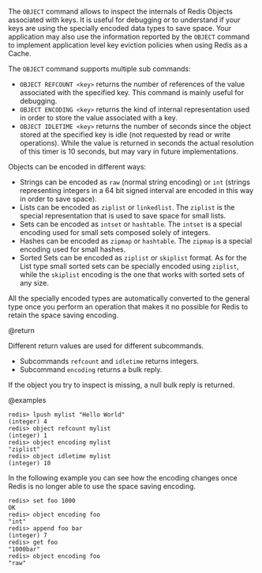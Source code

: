 The `OBJECT` command allows to inspect the internals of Redis Objects associated
with keys. It is useful for debugging or to understand if your keys are using
the specially encoded data types to save space. Your application may also use
the information reported by the `OBJECT` command to implement application level
key eviction policies when using Redis as a Cache.

The `OBJECT` command supports multiple sub commands:

* `OBJECT REFCOUNT <key>` returns the number of references of the value
  associated with the specified key. This command is mainly useful for
  debugging.
* `OBJECT ENCODING <key>` returns the kind of internal representation used in
  order to store the value associated with a key.
* `OBJECT IDLETIME <key>` returns the number of seconds since the object stored
  at the specified key is idle (not requested by read or write operations).
  While the value is returned in seconds the actual resolution of this timer is
  10 seconds, but may vary in future implementations.

Objects can be encoded in different ways:

* Strings can be encoded as `raw` (normal string encoding) or `int` (strings
  representing integers in a 64 bit signed interval are encoded in this way in
  order to save space).
* Lists can be encoded as `ziplist` or `linkedlist`. The `ziplist` is the
  special representation that is used to save space for small lists.
* Sets can be encoded as `intset` or `hashtable`. The `intset` is a special
  encoding used for small sets composed solely of integers.
* Hashes can be encoded as `zipmap` or `hashtable`. The `zipmap` is a special
  encoding used for small hashes.
* Sorted Sets can be encoded as `ziplist` or `skiplist` format. As for the List
  type small sorted sets can be specially encoded using `ziplist`, while the
  `skiplist` encoding is the one that works with sorted sets of any size.

All the specially encoded types are automatically converted to the general type
once you perform an operation that makes it no possible for Redis to retain the
space saving encoding.

@return

Different return values are used for different subcommands.

* Subcommands `refcount` and `idletime` returns integers.
* Subcommand `encoding` returns a bulk reply.

If the object you try to inspect is missing, a null bulk reply is returned.

@examples

    redis> lpush mylist "Hello World"
    (integer) 4
    redis> object refcount mylist
    (integer) 1
    redis> object encoding mylist
    "ziplist"
    redis> object idletime mylist
    (integer) 10

In the following example you can see how the encoding changes once Redis is no
longer able to use the space saving encoding.

    redis> set foo 1000
    OK
    redis> object encoding foo
    "int"
    redis> append foo bar
    (integer) 7
    redis> get foo
    "1000bar"
    redis> object encoding foo
    "raw"
